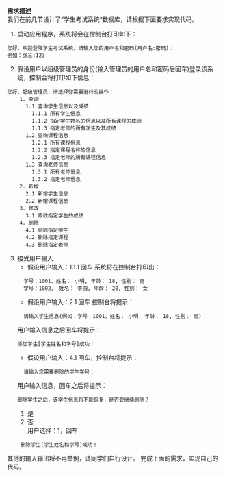 **需求描述**   
我们在前几节设计了”学生考试系统“数据库，请根据下面要求实现代码。 
1. 启动应用程序，系统将会在控制台打印如下：  
 ```
您好，欢迎登陆学生考试系统，请输入您的用户名和密码(用户名:密码)：   
例如：张三:123
```

2. 假设用户以超级管理员的身份(输入管理员的用户名和密码后回车)登录该系统，控制台将打印如下信息：  
```
您好，超级管理员，请选择你需要进行的操作：
    1. 查询   
      1.1 查询学生信息以及成绩  
        1.1.1 所有学生信息  
        1.1.2 指定学生姓名的信息以及所有课程的成绩  
        1.1.3 指定老师的所有学生及其成绩  
      1.2 查询课程信息  
        1.2.1 所有课程信息  
        1.2.2 指定课程名称的信息  
        1.2.3 指定老师的所有课程信息   
      1.3 查询老师信息  
        1.3.1 所有老师信息  
        1.3.2 指定老师信息  
    2. 新增  
      2.1 新增学生信息  
      2.2 新增课程信息     
    3. 修改    
      3.1 修改指定学生的成绩  
    4. 删除  
      4.1 删除指定学生  
      4.2 删除指定课程  
      4.3 删除指定老师 
  ``` 
3. 接受用户输入  
    - 假设用户输入：1.1.1 回车 系统将在控制台打印出：  
    ```
      学号：1001，姓名： 小明, 年龄： 18, 性别： 男
      学号：1002， 姓名： 李四, 年龄： 20, 性别： 女
      ```
    - 假设用户输入：2.1 回车 控制台将提示：
    ```
      请输入学生信息(例如：学号：1001，姓名： 小明, 年龄： 18, 性别： 男)：  
      ```  
      用户输入信息之后回车将提示：
      ```
      添加学生[学生姓名和学号]成功！
      ```  
    - 假设用户输入：4.1 回车，控制台将提示：
    ``` 
      请输入您需要删除的学生学号：
      ```   
      用户输入信息，回车之后将提示： 
      ```  
      删除学生之后，该学生信息将不能恢复，是否要继续删除？
      ```
      1. 是
      2. 否  
    用户选择：1，回车   
    ```
     删除学生[学生姓名和学号]成功！
     ```     
     
其他的输入输出将不再举例，请同学们自行设计。
完成上面的需求，实现自己的代码。
